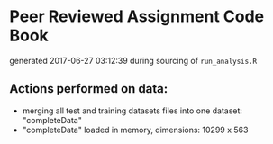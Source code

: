 # Peer Reviewed Assignment Code Book
generated 2017-06-27 03:12:39 during sourcing of `run_analysis.R`

## Actions performed on data:
* merging all test  and training datasets files into one dataset: "completeData"
* "completeData" loaded in memory, dimensions: 10299 x 563
